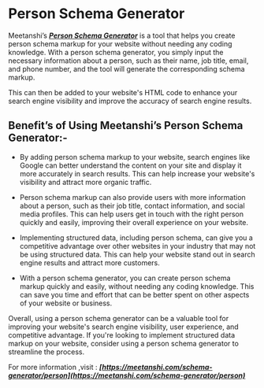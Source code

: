 # Person Schema Generator
Meetanshi’s  ***[Person Schema Generator](https://meetanshi.com/schema-generator/person)*** is a tool that helps you create person schema markup for your website without needing any coding knowledge. With a person schema generator, you simply input the necessary information about a person, such as their name, job title, email, and phone number, and the tool will generate the corresponding schema markup. 


This can then be added to your website's HTML code to enhance your search engine visibility and improve the accuracy of search engine results.

## Benefit’s of Using Meetanshi’s Person Schema Generator:-

*  By adding person schema markup to your website, search engines like Google can better understand the content on your site and display it more accurately in search results. This can help increase your website's visibility and attract more organic traffic.

*  Person schema markup can also provide users with more information about a person, such as their job title, contact information, and social media profiles. This can help users get in touch with the right person quickly and easily, improving their overall experience on your website.

*  Implementing structured data, including person schema, can give you a competitive advantage over other websites in your industry that may not be using structured data. This can help your website stand out in search engine results and attract more customers.

*  With a person schema generator, you can create person schema markup quickly and easily, without needing any coding knowledge. This can save you time and effort that can be better spent on other aspects of your website or business.

Overall, using a person schema generator can be a valuable tool for improving your website's search engine visibility, user experience, and competitive advantage. If you're looking to implement structured data markup on your website, consider using a person schema generator to streamline the process.

For more information ,visit : ***[https://meetanshi.com/schema-generator/person](https://meetanshi.com/schema-generator/person)***




